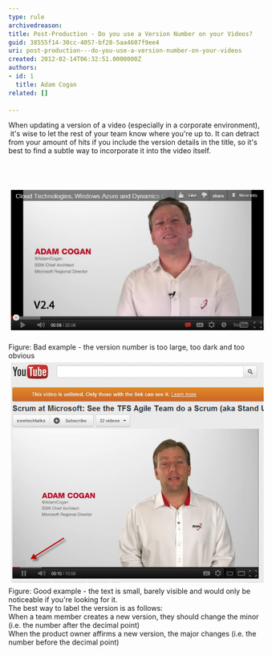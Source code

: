 ```yaml
---
type: rule
archivedreason: 
title: Post-Production - Do you use a Version Number on your Videos?
guid: 38555f14-30cc-4057-bf28-5aa4607f9ee4
uri: post-production---do-you-use-a-version-number-on-your-videos
created: 2012-02-14T06:32:51.0000000Z
authors:
- id: 1
  title: Adam Cogan
related: []

---
```



<p>When updating a version of a video (especially in a corporate environment),  it's wise to let the rest of your team know where you're up to. It can detract from your amount of hits if you include the version details in the title, so it's best to find a subtle way to incorporate it into the video itself.</p>
<br><excerpt class='endintro'></excerpt><br>
​<div><img src="bad-version-example.jpg" alt="bad-version-example.jpg" class="ssw-rteStyle-GreyBox" style="margin-top:5px;margin-right:5px;margin-bottom:5px;margin-left:5px;" /><br><br><span class="ssw-rteStyle-FigureBad">Figure: Bad example - the version number is too large, too dark and too obvious</span></div>
<div><img class="ssw-rteStyle-GreyBox" alt="Version Example.png" src="Version Example.png" style="margin-top:5px;margin-right:5px;margin-bottom:5px;margin-left:5px;" /><br><span class="ssw-rteStyle-FigureGood">Figure: Good example - the text is small, barely visible and would only be noticeable if you're looking for it.</span></div>
<div>The best way to label the version is as follows:</div>
<div>When a team member creates a new version, they should change the minor (i.e. the number after the decimal point)</div>
<div>When the product owner affirms a new version, the major changes (i.e. the number before the decimal point)</div>


